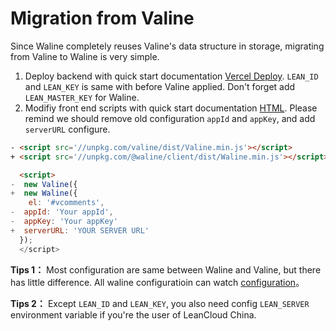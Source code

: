 # Migration from Valine

Since Waline completely reuses Valine's data structure in storage, migrating from Valine to Waline is very simple.

1. Deploy backend with quick start documentation [Vercel Deploy](/quick-start.html#vercel-%E9%83%A8%E7%BD%B2). `LEAN_ID` and `LEAN_KEY` is same with before Valine applied. Don't forget add `LEAN_MASTER_KEY` for Waline.
2. Modifiy front end scripts with quick start documentation [HTML](/quick-start.html#vercel-%E9%83%A8%E7%BD%B2). Please remind we should remove old configuration `appId` and `appKey`, and add `serverURL` configure.

```html
- <script src='//unpkg.com/valine/dist/Valine.min.js'></script>
+ <script src='//unpkg.com/@waline/client/dist/Waline.min.js'></script>

  <script>
-  new Valine({
+  new Waline({
    el: '#vcomments',
-  appId: 'Your appId',
-  appKey: 'Your appKey'
+  serverURL: 'YOUR SERVER URL'
  });
  </script>
  ```

**Tips 1：** Most configuration are same between Waline and Valine, but there has little difference. All waline configuratioin can watch [configuration](/configuration.html)。

**Tips 2：** Except `LEAN_ID` and `LEAN_KEY`, you also need config `LEAN_SERVER` environment variable if you're the user of LeanCloud China.